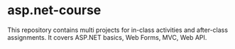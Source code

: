 # asp.net-course
 This repository contains multi projects for in-class activities and after-class assignments. It covers ASP.NET basics, Web Forms, MVC, Web API.
